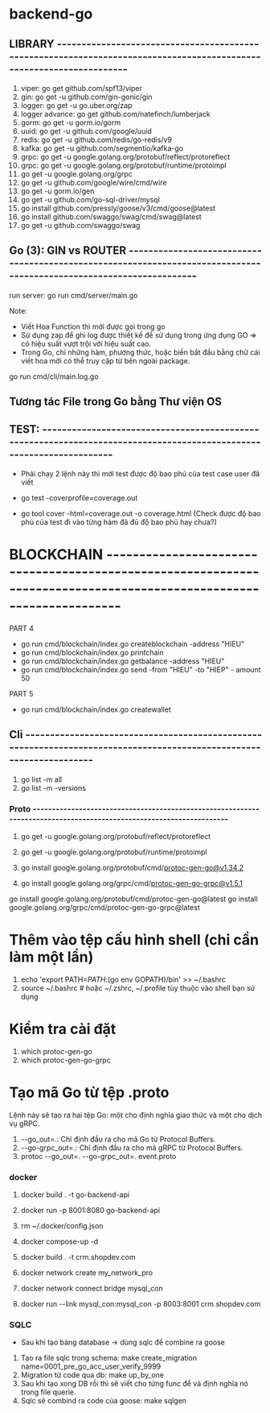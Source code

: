 # backend-go

## LIBRARY --------------------------------------------------------------------------------------------------------------------

1. viper: go get github.com/spf13/viper
2. gin: go get -u github.com/gin-gonic/gin
3. logger: go get -u go.uber.org/zap
4. logger advance: go get github.com/natefinch/lumberjack
5. gorm: go get -u gorm.io/gorm
6. uuid: go get -u github.com/google/uuid
7. redis: go get -u github.com/redis/go-redis/v9
8. kafka: go get -u github.com/segmentio/kafka-go
9. grpc: go get -u google.golang.org/protobuf/reflect/protoreflect
10. grpc: go get -u google.golang.org/protobuf/runtime/protoimpl
11. go get -u google.golang.org/grpc
12. go get -u github.com/google/wire/cmd/wire
13. go get -u gorm.io/gen
14. go get -u github.com/go-sql-driver/mysql
15. go install github.com/pressly/goose/v3/cmd/goose@latest
16. go install github.com/swaggo/swag/cmd/swag@latest
17. go get -u github.com/swaggo/swag

## Go (3): GIN vs ROUTER --------------------------------------------------------------------------------------------------------------------

run server: go run cmd/server/main.go

Note:

- Viết Hoa Function thì mới được gọi trong go
- Sử dụng zap để ghi log được thiết kế để sử dụng trong ứng dụng GO => có hiệu suất vượt trội với hiệu suất cao.
- Trong Go, chỉ những hàm, phương thức, hoặc biến bắt đầu bằng chữ cái viết hoa mới có thể truy cập từ bên ngoài package.

go run cmd/cli/main.log.go

## Tương tác File trong Go bằng Thư viện OS

## TEST: --------------------------------------------------------------------------------------------------------------------

- Phải chạy 2 lệnh này thì mới test được độ bao phủ của test case user đã viết

- go test -coverprofile=coverage.out
- go tool cover -html=coverage.out -o coverage.html (Check được độ bao phủ của test đi vào từng hàm đã đủ độ bao phủ hay chưa?)

# BLOCKCHAIN --------------------------------------------------------------------------------------------------------------------

PART 4

- go run cmd/blockchain/index.go createblockchain -address "HIEU"
- go run cmd/blockchain/index.go printchain
- go run cmd/blockchain/index.go getbalance -address "HIEU"
- go run cmd/blockchain/index.go send -from "HIEU" -to "HIEP" - amount 50

PART 5

- go run cmd/blockchain/index.go createwallet

## Cli --------------------------------------------------------------------------------------------------------------------

1. go list -m all
2. go list -m -versions

### Proto --------------------------------------------------------------------------------------------------------------------

1. go get -u google.golang.org/protobuf/reflect/protoreflect
1. go get -u google.golang.org/protobuf/runtime/protoimpl

1. go install google.golang.org/protobuf/cmd/protoc-gen-go@v1.34.2
1. go install google.golang.org/grpc/cmd/protoc-gen-go-grpc@v1.5.1

go install google.golang.org/protobuf/cmd/protoc-gen-go@latest
go install google.golang.org/grpc/cmd/protoc-gen-go-grpc@latest

# Thêm vào tệp cấu hình shell (chỉ cần làm một lần)

1. echo 'export PATH=$PATH:$(go env GOPATH)/bin' >> ~/.bashrc
2. source ~/.bashrc # hoặc ~/.zshrc, ~/.profile tùy thuộc vào shell bạn sử dụng

# Kiểm tra cài đặt

1. which protoc-gen-go
2. which protoc-gen-go-grpc

# Tạo mã Go từ tệp .proto

Lệnh này sẽ tạo ra hai tệp Go: một cho định nghĩa giao thức và một cho dịch vụ gRPC.

1. --go_out=.: Chỉ định đầu ra cho mã Go từ Protocol Buffers.
2. --go-grpc_out=.: Chỉ định đầu ra cho mã gRPC từ Protocol Buffers.
3. protoc --go_out=. --go-grpc_out=. event.proto

### docker

1. docker build . -t go-backend-api
2. docker run -p 8001:8080 go-backend-api

3. rm ~/.docker/config.json
4. docker compose-up -d
5. docker build . -t crm.shopdev.com
6. docker network create my_network_pro
7. docker network connect bridge mysql_con
8. docker run --link mysql_con:mysql_con -p 8003:8001 crm.shopdev.com

### SQLC

- Sau khi tạo bảng database -> dùng sqlc để combine ra goose

1. Tạo ra file sqlc trong schema: make create_migration name=0001_pre_go_acc_user_verify_9999
2. Migration từ code qua db: make up_by_one
3. Sau khi tạo xong DB rồi thì sẽ viết cho từng func để và định nghĩa nó trong file querie.
4. Sqlc sẽ combind ra code của goose: make sqlgen
